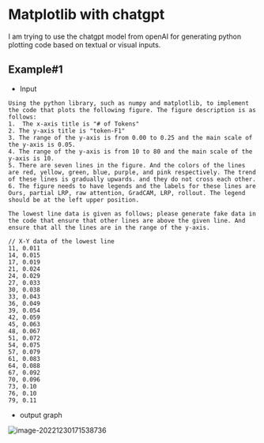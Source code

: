 # Matplotlib with chatgpt
I am trying to use the chatgpt model from openAI for generating python plotting code based on textual or visual inputs. 

## Example#1

- Input

```
Using the python library, such as numpy and matplotlib, to implement the code that plots the following figure. The figure description is as follows:
1.  The x-axis title is "# of Tokens"
2. The y-axis title is "token-F1"
3. The range of the y-axis is from 0.00 to 0.25 and the main scale of the y-axis is 0.05.
4. The range of the y-axis is from 10 to 80 and the main scale of the y-axis is 10.
5. There are seven lines in the figure. And the colors of the lines are red, yellow, green, blue, purple, and pink respectively. The trend of these lines is gradually upwards. and they do not cross each other.
6. The figure needs to have legends and the labels for these lines are Ours, partial LRP, raw attention, GradCAM, LRP, rollout. The legend should be at the left upper position. 

The lowest line data is given as follows; please generate fake data in the code that ensure that other lines are above the given line. And ensure that all the lines are in the range of the y-axis. 

// X-Y data of the lowest line
11, 0.011
14, 0.015
17, 0.019
21, 0.024
24, 0.029
27, 0.033
30, 0.038
33, 0.043
36, 0.049
39, 0.054
42, 0.059
45, 0.063
48, 0.067
51, 0.072
54, 0.075
57, 0.079
61, 0.083
64, 0.088
67, 0.092
70, 0.096
73, 0.10
76, 0.10
79, 0.11
```

- output graph

![image-20221230171538736](https://s2.loli.net/2022/12/31/ha1CWgdU59Lu4le.png)
